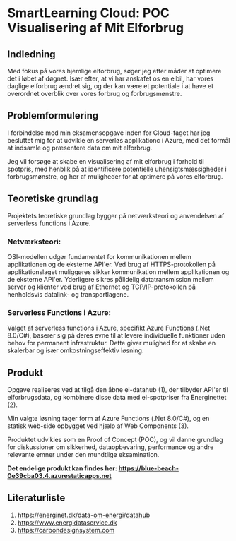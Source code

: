# SmartLearning Cloud: POC Visualisering af Mit Elforbrug

## Indledning
Med fokus på vores hjemlige elforbrug, søger jeg efter måder at optimere det i løbet af døgnet. Især efter, at vi har anskafet os en elbil, har vores daglige elforbrug ændret sig, og der kan være et potentiale i at have et overordnet overblik over vores forbrug og forbrugsmønstre.

## Problemformulering
I forbindelse med min eksamensopgave inden for Cloud-faget har jeg besluttet mig for at udvikle en serverløs applikationc i Azure, med det formål at indsamle og præsentere data om mit elforbrug. 

Jeg vil forsøge at skabe en visualisering af mit elforbrug i forhold til spotpris, med henblik på at identificere potentielle uhensigtsmæssigheder i forbrugsmønstre, og her af muligheder for at optimere på vores elforbrug. 

## Teoretiske grundlag
Projektets teoretiske grundlag bygger på netværksteori og anvendelsen af serverless functions i Azure.

### Netværksteori:
OSI-modellen udgør fundamentet for kommunikationen mellem applikationen og de eksterne API'er. Ved brug af HTTPS-protokollen på applikationslaget muliggøres sikker kommunikation mellem applikationen og de eksterne API'er. Yderligere sikres pålidelig datatransmission mellem server og klienter ved brug af Ethernet og TCP/IP-protokollen på henholdsvis datalink- og transportlagene.

### Serverless Functions i Azure:
Valget af serverless functions i Azure, specifikt Azure Functions (.Net 8.0/C#), baserer sig på deres evne til at levere individuelle funktioner uden behov for permanent infrastruktur. Dette giver mulighed for at skabe en skalerbar og især omkostningseffektiv løsning.

## Produkt
Opgave realiseres ved at tilgå den åbne el-datahub (1), der tilbyder API'er til elforbrugsdata, og kombinere disse data med el-spotpriser fra Energinettet (2).

Min valgte løsning tager form af Azure Functions (.Net 8.0/C#), og en statisk web-side opbygget ved hjælp af Web Components (3).

Produktet udvikles som en Proof of Concept (POC), og vil danne grundlag for diskussioner om sikkerhed, dataopbevaring, performance og andre relevante emner under den mundtlige eksamination.

**Det endelige produkt kan findes her: https://blue-beach-0e39cba03.4.azurestaticapps.net**

## Literaturliste
1. https://energinet.dk/data-om-energi/datahub
2. https://www.energidataservice.dk
3. https://carbondesignsystem.com
